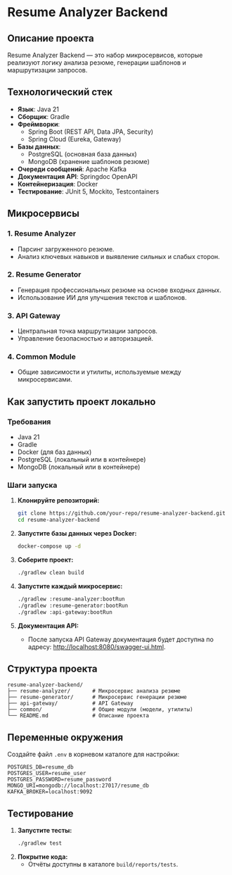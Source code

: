 # Resume Analyzer Backend

## **Описание проекта**
Resume Analyzer Backend — это набор микросервисов, которые реализуют логику анализа резюме, генерации шаблонов и маршрутизации запросов.

## **Технологический стек**
- **Язык**: Java 21
- **Сборщик**: Gradle
- **Фреймворки**:
    - Spring Boot (REST API, Data JPA, Security)
    - Spring Cloud (Eureka, Gateway)
- **Базы данных**:
    - PostgreSQL (основная база данных)
    - MongoDB (хранение шаблонов резюме)
- **Очереди сообщений**: Apache Kafka
- **Документация API**: Springdoc OpenAPI
- **Контейнеризация**: Docker
- **Тестирование**: JUnit 5, Mockito, Testcontainers

## **Микросервисы**

### **1. Resume Analyzer**
- Парсинг загруженного резюме.
- Анализ ключевых навыков и выявление сильных и слабых сторон.

### **2. Resume Generator**
- Генерация профессиональных резюме на основе входных данных.
- Использование ИИ для улучшения текстов и шаблонов.

### **3. API Gateway**
- Центральная точка маршрутизации запросов.
- Управление безопасностью и авторизацией.

### **4. Common Module**
- Общие зависимости и утилиты, используемые между микросервисами.

## **Как запустить проект локально**

### **Требования**
- Java 21
- Gradle
- Docker (для баз данных)
- PostgreSQL (локальный или в контейнере)
- MongoDB (локальный или в контейнере)

### **Шаги запуска**

1. **Клонируйте репозиторий:**
   ```bash
   git clone https://github.com/your-repo/resume-analyzer-backend.git
   cd resume-analyzer-backend
   ```

2. **Запустите базы данных через Docker:**
   ```bash
   docker-compose up -d
   ```

3. **Соберите проект:**
   ```bash
   ./gradlew clean build
   ```

4. **Запустите каждый микросервис:**
   ```bash
   ./gradlew :resume-analyzer:bootRun
   ./gradlew :resume-generator:bootRun
   ./gradlew :api-gateway:bootRun
   ```

5. **Документация API:**
    - После запуска API Gateway документация будет доступна по адресу: [http://localhost:8080/swagger-ui.html](http://localhost:8080/swagger-ui.html).

## **Структура проекта**
```plaintext
resume-analyzer-backend/
├── resume-analyzer/       # Микросервис анализа резюме
├── resume-generator/      # Микросервис генерации резюме
├── api-gateway/           # API Gateway
├── common/                # Общие модули (модели, утилиты)
└── README.md              # Описание проекта
```

## **Переменные окружения**
Создайте файл `.env` в корневом каталоге для настройки:
```plaintext
POSTGRES_DB=resume_db
POSTGRES_USER=resume_user
POSTGRES_PASSWORD=resume_password
MONGO_URI=mongodb://localhost:27017/resume_db
KAFKA_BROKER=localhost:9092
``` 

## **Тестирование**
1. **Запустите тесты:**
   ```bash
   ./gradlew test
   ```
2. **Покрытие кода:**
    - Отчёты доступны в каталоге `build/reports/tests`.